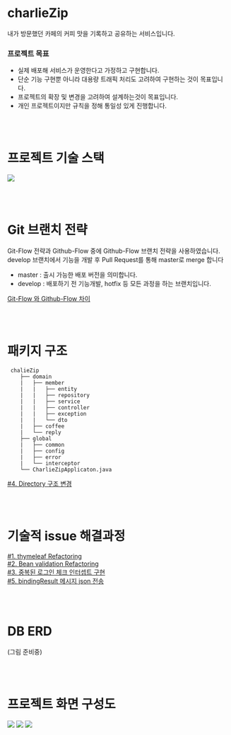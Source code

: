 # charlieZip
내가 방문했던 카페의 커피 맛을 기록하고 공유하는 서비스입니다.
### 프로젝트 목표
* 실제 배포해 서비스가 운영한다고 가정하고 구현합니다.
* 단순 기능 구현뿐 아니라 대용량 트래픽 처리도 고려하여 구현하는 것이 목표입니다.
* 프로젝트의 확장 및 변경을 고려하여 설계하는것이 목표입니다.
* 개인 프로젝트이지만 규칙을 정해 통일성 있게 진행합니다.

<br><br>

# 프로젝트 기술 스택
<img src="https://user-images.githubusercontent.com/14924689/135228800-fbdcb53e-33b1-434b-889f-7391358745ea.png"></img>


<br><br>

# Git 브랜치 전략
Git-Flow 전략과 Github-Flow 중에 Github-Flow 브랜치 전략을 사용하였습니다.  
develop 브랜치에서 기능을 개발 후 Pull Request를 통해 master로 merge 합니다

* master : 출시 가능한 배포 버전을 의미합니다.  
* develop : 배포하기 전 기능개발, hotfix 등 모든 과정을 하는 브랜치입니다.

[Git-Flow 와 Github-Flow 차이](https://github.com/choijunghwan/Today-I-Learn/blob/main/Git/Git-flow.md)

<br><br>

# 패키지 구조
```
 chalieZip
    ├── domain
    |   ├── member
    |   |   ├── entity
    |   |   ├── repository
    |   |   ├── service
    |   |   ├── controller
    |   |   ├── exception
    |   |   └── dto
    |   ├── coffee
    |   └── reply
    ├── global
    |   ├── common  
    |   ├── config
    |   ├── error
    |   └── interceptor
    └── CharlieZipApplicaton.java
```
[#4. Directory 구조 변경](https://github.com/choijunghwan/Today-I-Learn/blob/main/Project/CharlieZip/Directory.md)

<br><br>

# 기술적 issue 해결과정
[#1. thymeleaf Refactoring](https://github.com/choijunghwan/Today-I-Learn/blob/main/Project/CharlieZip/thymeleaf_refactoring.md)  
[#2. Bean validation Refactoring](https://github.com/choijunghwan/Today-I-Learn/blob/main/Project/CharlieZip/validation_refactoring.md)  
[#3. 중복된 로그인 체크 인터셉트 구현](https://github.com/choijunghwan/Today-I-Learn/blob/main/Project/CharlieZip/Interceptor.md)  
[#5. bindingResult 메시지 json 전송](https://github.com/choijunghwan/Today-I-Learn/blob/main/Project/CharlieZip/bindingResult.md)

<br><br>

# DB ERD
(그림 준비중)

<br><br>

# 프로젝트 화면 구성도
<img src="https://user-images.githubusercontent.com/14924689/135229193-9603e186-df4f-43f9-80ec-e8f6c0c5e805.png"></img>
<img src="https://user-images.githubusercontent.com/14924689/135229215-dde0f85b-7a41-4043-8a24-f1e7165c9eb3.png"></img>
<img src="https://user-images.githubusercontent.com/14924689/135229227-08dd11a3-c83c-4704-86d3-aeea863e4474.png"></img>







